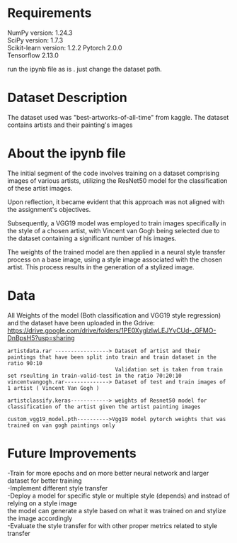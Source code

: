 # Requirements

NumPy version: 1.24.3  
SciPy version: 1.7.3  
Scikit-learn version: 1.2.2
Pytorch 2.0.0  
Tensorflow 2.13.0  

run the ipynb file as is . just change the dataset path.

# Dataset Description

The dataset used was "best-artworks-of-all-time" from kaggle.
The dataset contains artists and their painting's images

# About the ipynb file

The initial segment of the code involves training on a dataset comprising images of various artists, utilizing the ResNet50 model for the classification of these artist images.

Upon reflection, it became evident that this approach was not aligned with the assignment's objectives.

Subsequently, a VGG19 model was employed to train images specifically in the style of a chosen artist, with Vincent van Gogh being selected due to the dataset containing a significant number of his images.

The weights of the trained model are then applied in a neural style transfer process on a base image, using a style image associated with the chosen artist. This process results in the generation of a stylized image.

# Data

All Weights of the model (Both classification and VGG19 style regression) and the dataset have been uploaded in the Gdrive:
https://drive.google.com/drive/folders/1PE0XyglzlwLEJYvCUd-_GFMO-DnBpsH5?usp=sharing
```
artistdata.rar -----------------> Dataset of artist and their paintings that have been split into train and train dataset in the ratio 90:10
                                  Validation set is taken from train set rseulting in train-valid-test in the ratio 70:20:10
vincentvangogh.rar--------------> Dataset of test and train images of 1 artist ( Vincent Van Gogh )

artistclassify.keras------------> weights of Resnet50 model for classification of the artist given the artist painting images

custom_vgg19_model.pth---------->Vgg19 model pytorch weights that was trained on van gogh paintings only
```


# Future Improvements
-Train for more epochs and on more better neural network and larger dataset for better training  
-Implement different style transfer   
-Deploy a model for specific style or multiple style (depends) and instead of relying on a style image   
  the model can generate a style based on what it was trained on and stylize the image accordingly  
-Evaluate the style transfer for with other proper metrics related to style transfer
